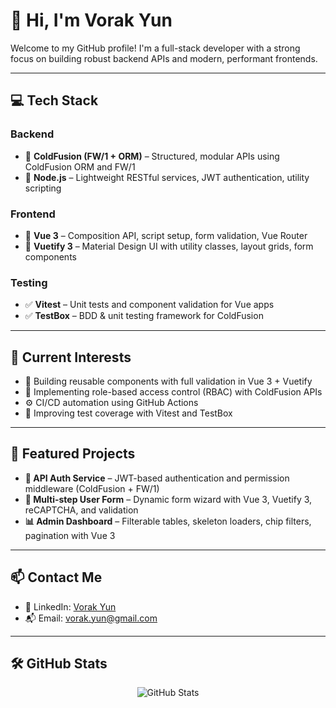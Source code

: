 # 👋 Hi, I'm Vorak Yun

Welcome to my GitHub profile! I'm a full-stack developer with a strong focus on building robust backend APIs and modern, performant frontends.

---

## 💻 Tech Stack

### Backend
- 🔹 **ColdFusion (FW/1 + ORM)** – Structured, modular APIs using ColdFusion ORM and FW/1
- 🔹 **Node.js** – Lightweight RESTful services, JWT authentication, utility scripting

### Frontend
- 🔸 **Vue 3** – Composition API, script setup, form validation, Vue Router
- 🔸 **Vuetify 3** – Material Design UI with utility classes, layout grids, form components

### Testing
- ✅ **Vitest** – Unit tests and component validation for Vue apps
- ✅ **TestBox** – BDD & unit testing framework for ColdFusion

---

## 🧰 Current Interests

- 🧩 Building reusable components with full validation in Vue 3 + Vuetify
- 🔐 Implementing role-based access control (RBAC) with ColdFusion APIs
- ⚙️ CI/CD automation using GitHub Actions
- 🧪 Improving test coverage with Vitest and TestBox

---

## 📂 Featured Projects

- **🔐 API Auth Service** – JWT-based authentication and permission middleware (ColdFusion + FW/1)
- **📱 Multi-step User Form** – Dynamic form wizard with Vue 3, Vuetify 3, reCAPTCHA, and validation
- **📊 Admin Dashboard** – Filterable tables, skeleton loaders, chip filters, pagination with Vue 3

---

## 📫 Contact Me

- 💼 LinkedIn: [Vorak Yun](https://www.linkedin.com/in/vorak-yun)  
- 📬 Email: [vorak.yun@gmail.com](vorak.yun@gmail.com)

---

## 🛠 GitHub Stats

<p align="center">
  <img src="https://github-readme-stats.vercel.app/api?username=Johnrak11&show_icons=true&theme=radical" alt="GitHub Stats" />
</p>

